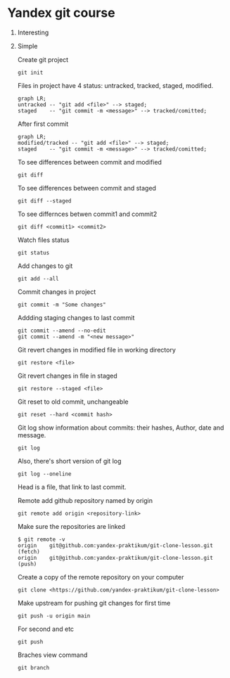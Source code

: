 # Yandex git course
1. Interesting
2. Simple

   Create git project
   ```
   git init
   ```
   
   Files in project have 4 status: untracked, tracked, staged, modified.
   ```mermaid
   graph LR;
   untracked -- "git add <file>" --> staged;
   staged    -- "git commit -m <message>" --> tracked/comitted;
   ```
   
   After first commit
   ```mermaid
   graph LR;
   modified/tracked -- "git add <file>" --> staged;
   staged    -- "git commit -m <message>" --> tracked/comitted;
   ```
   To see differences between commit and modified
   ```
   git diff
   ```
   To see differences between commit and staged
   ```
   git diff --staged
   ```
   To see differnces betwen commit1 and commit2
   ```
   git diff <commit1> <commit2>
   ```

   Watch files status
   ```
   git status
   ```

   Add changes to git
   ```
   git add --all
   ```

   Commit changes in project
   ```
   git commit -m "Some changes"
   ```
   Addding staging changes to last commit
   ```
   git commit --amend --no-edit
   git commit --amend -m "<new message>"
   ```
   
   Git revert changes in modified file in working directory
   ```
   git restore <file>
   ```

   Git revert changes in file in staged
   ```
   git restore --staged <file>
   ```

   Git reset to old commit, unchangeable
   ```
   git reset --hard <commit hash>
   ```

   Git log show information about commits: their hashes, Author, date and message.
   ```
   git log
   ```
   Also, there's short version of git log
   ```
   git log --oneline
   ```

   Head is a file, that link to last commit.

   Remote add github repository named by origin
   ```
   git remote add origin <repository-link>
   ```
   Make sure the repositories are linked
   ```
   $ git remote -v
   origin    git@github.com:yandex-praktikum/git-clone-lesson.git (fetch)
   origin    git@github.com:yandex-praktikum/git-clone-lesson.git (push)
   ```
   Create a copy of the remote repository on your computer
   ```
   git clone <https://github.com/yandex-praktikum/git-clone-lesson>
   ```
   Make upstream for pushing git changes for first time
   ```
   git push -u origin main
   ```

   For second and etc
   ```
   git push
   ```
   Braches view command
   ```
   git branch
   ```
   
